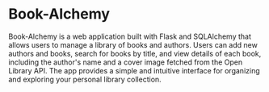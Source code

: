 # Book-Alchemy
Book-Alchemy is a web application built with Flask and SQLAlchemy that allows users to manage a library of books and authors.
Users can add new authors and books, search for books by title, and view details of each book, including the author's name and a cover image fetched from the Open Library API.
The app provides a simple and intuitive interface for organizing and exploring your personal library collection.
